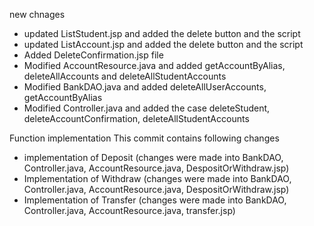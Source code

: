new chnages

- updated ListStudent.jsp and added the delete button and the script
- updated ListAccount.jsp and added the delete button and the script
- Added DeleteConfirmation.jsp file
- Modified AccountResource.java and added getAccountByAlias, deleteAllAccounts and deleteAllStudentAccounts
- Modified BankDAO.java and added deleteAllUserAccounts, getAccountByAlias
- Modified Controller.java and added the case deleteStudent, deleteAccountConfirmation, deleteAllStudentAccounts

Function implementation
This commit contains following changes

- implementation of Deposit (changes were made into BankDAO, Controller.java, AccountResource.java, DespositOrWithdraw.jsp)
- Implementation of Withdraw (changes were made into BankDAO, Controller.java, AccountResource.java, DespositOrWithdraw.jsp)
- Implementation of Transfer (changes were made into BankDAO, Controller.java, AccountResource.java, transfer.jsp)
